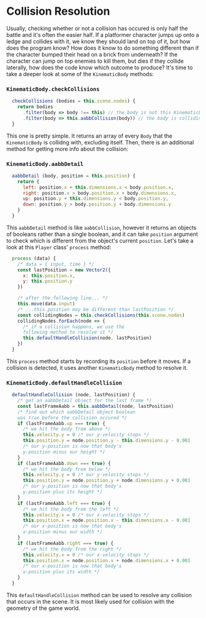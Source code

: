 # Collision Resolution

Usually, checking whether or not a collision has occured is only half the battle and it's often the easier half.  If a platformer character jumps up onto a ledge and collides with it, we know they should land on top of it, but how does the program know?  How does it know to do something different than if the character bumped their head on a brick from underneath?  If the character can jump on top enemies to kill them, but dies if they collide laterally, how does the code know which outcome to produce?  It's time to take a deeper look at some of the `KinematicBody` methods:

### `KinematicBody.checkCollisions`

```js
  checkCollisions (bodies = this.scene.nodes) {
    return bodies
      .filter(body => body !== this) // the body is not this KinematicBody
      .filter(body => this.aabbCollision(body)) // the body is colliding with this KinematicBody
  }
```

This one is pretty simple.  It returns an array of every `Body` that the `KinematicBody` is collidng with, excluding itself.  Then, there is an additional method for getting more info about the collision:

### `KinematicBody.aabbDetail`

```js
  aabbDetail (body, position = this.position) {
    return {
      left: position.x + this.dimensions.x < body.position.x,
      right: position.x > body.position.x + body.dimensions.x,
      up: position.y + this.dimensions.y < body.position.y,
      down: position.y > body.position.y + body.dimensions.y
    }
  }
```

This `aabbDetail` method is like `aabbCollision`, however it returns an objects of booleans rather than a single boolean, and it can take `position` argument to check which is different from the object's current `position`.  Let's take a look at this `Player` class' `process` method:

```js
  process (data) {
    /* data = { input, time } */
    const lastPosition = new Vector2({
      x: this.position.x,
      y: this.position.y
    })

    /* after the following line... */
    this.move(data.input)
    /* ...this.position may be different than lastPosition */
    const collidingNodes = this.checkCollisions(this.scene.nodes)
    collidingNodes.forEach(node => {
      /* if a collision happens, we use the
      following method to resolve it */
      this.defaultHandleCollision(node, lastPosition)
    })
  }
```

This `process` method starts by recording its `position` before it moves.  If a collision is detected, it uses another `KinematicBody` method to resolve it.

### `KinematicBody.defaultHandleCollision`

```js
  defaultHandleCollision (node, lastPosition) {
    /* get an aabbDetail object for the last frame */
    const lastFrameAabb = this.aabbDetail(node, lastPosition)
    /* find out which aabbDetail object boolean
    was true before the collision occured */
    if (lastFrameAabb.up === true) {
      /* we hit the body from above */
      this.velocity.y = 0 /* our y-velocity stops */
      this.position.y = node.position.y - this.dimensions.y - 0.001
      /* our y-position is now that body's
      y-position minus our height */
    }
    if (lastFrameAabb.down === true) {
      /* we hit the body from below */
      this.velocity.y = 0 /* our y-velocity stops */
      this.position.y = node.position.y + node.dimensions.y + 0.001
      /* our y-position is now that body's
      y-position plus its height */
    }
    if (lastFrameAabb.left === true) {
      /* we hit the body from the left */
      this.velocity.x = 0 /* our x-velocity stops */
      this.position.x = node.position.x - this.dimensions.x - 0.001
      /* our x-position is now that body's
      x-position minus our width */
    }
    if (lastFrameAabb.right === true) {
      /* we hit the body from the right */
      this.velocity.x = 0 /* our x-velocity stops */
      this.position.x = node.position.x + node.dimensions.x + 0.001
      /* our x-position is now that body's
      x-position plus its width */
    }
  }
```

This `defaultHandleCollision` method can be used to resolve any collision that occurs in the scene.  It is most likely used for collision with the geometry of the game world.